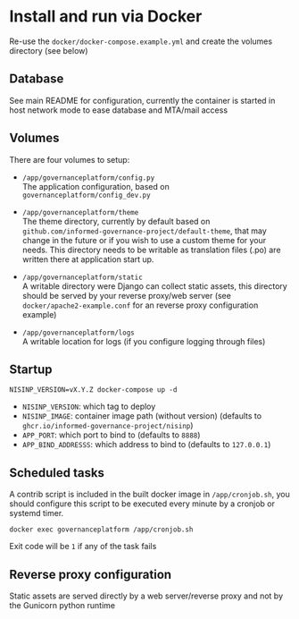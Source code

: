 # Install and run via Docker

Re-use the `docker/docker-compose.example.yml` and create the volumes directory
(see below)

## Database

See main README for configuration, currently the container is started in host
network mode to ease database and MTA/mail access

## Volumes

There are four volumes to setup:

- `/app/governanceplatform/config.py`  
  The application configuration, based on `governanceplatform/config_dev.py`

- `/app/governanceplatform/theme`  
  The theme directory, currently by default based on
  `github.com/informed-governance-project/default-theme`, that may change in the
  future or if you wish to use a custom theme for your needs.
  This directory needs to be writable as translation files (.po) are written
  there at application start up.

- `/app/governanceplatform/static`  
  A writable directory were Django can collect static assets, this directory
  should be served by your reverse proxy/web server (see
  `docker/apache2-example.conf` for an reverse proxy configuration example)

- `/app/governanceplatform/logs`  
  A writable location for logs (if you configure logging through files)

## Startup

`NISINP_VERSION=vX.Y.Z docker-compose up -d`

- `NISINP_VERSION`: which tag to deploy
- `NISINP_IMAGE`: container image path (without version) (defaults to `ghcr.io/informed-governance-project/nisinp`)
- `APP_PORT`: which port to bind to (defaults to `8888`)
- `APP_BIND_ADDRESSS`: which address to bind to (defaults to `127.0.0.1`)

## Scheduled tasks

A contrib script is included in the built docker image in `/app/cronjob.sh`,
you should configure this script to be executed every minute by a cronjob or systemd timer.

`docker exec governanceplatform /app/cronjob.sh`

Exit code will be `1` if any of the task fails

## Reverse proxy configuration

Static assets are served directly by a web server/reverse proxy and not by the
Gunicorn python runtime
